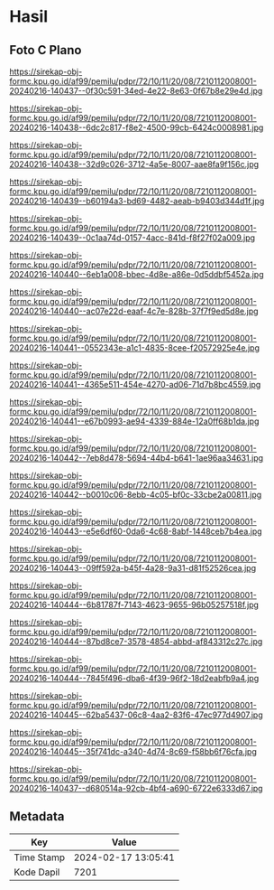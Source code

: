# Hasil

## Foto C Plano

https://sirekap-obj-formc.kpu.go.id/af99/pemilu/pdpr/72/10/11/20/08/7210112008001-20240216-140437--0f30c591-34ed-4e22-8e63-0f67b8e29e4d.jpg

https://sirekap-obj-formc.kpu.go.id/af99/pemilu/pdpr/72/10/11/20/08/7210112008001-20240216-140438--6dc2c817-f8e2-4500-99cb-6424c0008981.jpg

https://sirekap-obj-formc.kpu.go.id/af99/pemilu/pdpr/72/10/11/20/08/7210112008001-20240216-140438--32d9c026-3712-4a5e-8007-aae8fa9f156c.jpg

https://sirekap-obj-formc.kpu.go.id/af99/pemilu/pdpr/72/10/11/20/08/7210112008001-20240216-140439--b60194a3-bd69-4482-aeab-b9403d344d1f.jpg

https://sirekap-obj-formc.kpu.go.id/af99/pemilu/pdpr/72/10/11/20/08/7210112008001-20240216-140439--0c1aa74d-0157-4acc-841d-f8f27f02a009.jpg

https://sirekap-obj-formc.kpu.go.id/af99/pemilu/pdpr/72/10/11/20/08/7210112008001-20240216-140440--6eb1a008-bbec-4d8e-a86e-0d5ddbf5452a.jpg

https://sirekap-obj-formc.kpu.go.id/af99/pemilu/pdpr/72/10/11/20/08/7210112008001-20240216-140440--ac07e22d-eaaf-4c7e-828b-37f7f9ed5d8e.jpg

https://sirekap-obj-formc.kpu.go.id/af99/pemilu/pdpr/72/10/11/20/08/7210112008001-20240216-140441--0552343e-a1c1-4835-8cee-f20572925e4e.jpg

https://sirekap-obj-formc.kpu.go.id/af99/pemilu/pdpr/72/10/11/20/08/7210112008001-20240216-140441--4365e511-454e-4270-ad06-71d7b8bc4559.jpg

https://sirekap-obj-formc.kpu.go.id/af99/pemilu/pdpr/72/10/11/20/08/7210112008001-20240216-140441--e67b0993-ae94-4339-884e-12a0ff68b1da.jpg

https://sirekap-obj-formc.kpu.go.id/af99/pemilu/pdpr/72/10/11/20/08/7210112008001-20240216-140442--7eb8d478-5694-44b4-b641-1ae96aa34631.jpg

https://sirekap-obj-formc.kpu.go.id/af99/pemilu/pdpr/72/10/11/20/08/7210112008001-20240216-140442--b0010c06-8ebb-4c05-bf0c-33cbe2a00811.jpg

https://sirekap-obj-formc.kpu.go.id/af99/pemilu/pdpr/72/10/11/20/08/7210112008001-20240216-140443--e5e6df60-0da6-4c68-8abf-1448ceb7b4ea.jpg

https://sirekap-obj-formc.kpu.go.id/af99/pemilu/pdpr/72/10/11/20/08/7210112008001-20240216-140443--09ff592a-b45f-4a28-9a31-d81f52526cea.jpg

https://sirekap-obj-formc.kpu.go.id/af99/pemilu/pdpr/72/10/11/20/08/7210112008001-20240216-140444--6b81787f-7143-4623-9655-96b05257518f.jpg

https://sirekap-obj-formc.kpu.go.id/af99/pemilu/pdpr/72/10/11/20/08/7210112008001-20240216-140444--87bd8ce7-3578-4854-abbd-af843312c27c.jpg

https://sirekap-obj-formc.kpu.go.id/af99/pemilu/pdpr/72/10/11/20/08/7210112008001-20240216-140444--7845f496-dba6-4f39-96f2-18d2eabfb9a4.jpg

https://sirekap-obj-formc.kpu.go.id/af99/pemilu/pdpr/72/10/11/20/08/7210112008001-20240216-140445--62ba5437-06c8-4aa2-83f6-47ec977d4907.jpg

https://sirekap-obj-formc.kpu.go.id/af99/pemilu/pdpr/72/10/11/20/08/7210112008001-20240216-140445--35f741dc-a340-4d74-8c69-f58bb6f76cfa.jpg

https://sirekap-obj-formc.kpu.go.id/af99/pemilu/pdpr/72/10/11/20/08/7210112008001-20240216-140437--d680514a-92cb-4bf4-a690-6722e6333d67.jpg


## Metadata

| Key        | Value               |
| ---------- | ------------------- |
| Time Stamp | 2024-02-17 13:05:41 |
| Kode Dapil | 7201                |




